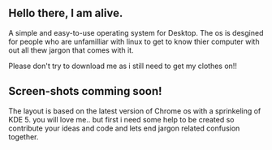 ## Hello there, I am alive.

A simple and easy-to-use operating system for Desktop. The os is desgined for people who are unfamilliar with linux to get to know thier computer with out all thew jargon that comes with it.

Please don't try to download me as i still need to get my clothes on!!


## Screen-shots comming soon! ##

The layout is based on the latest version of Chrome os with a sprinkeling of KDE 5. you will love me.. but first i need some help to be created so contribute your ideas and code and lets end jargon related confusion together.
